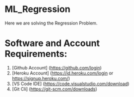 # ML_Regression
Here we are solving the Regression Problem.

# Software and Account Requirements:

1.	[Github Account] (https://github.com/login)
2.	[Heroku Account] (https://id.heroku.com/login or https://signup.heroku.com/)
3.	[VS Code IDE] (https://code.visualstudio.com/download)
4.	[Git Cli] (https://git-scm.com/downloads)
